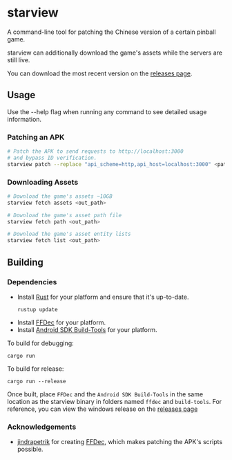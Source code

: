 # starview
A command-line tool for patching the Chinese version of a certain pinball game.

starview can additionally download the game's assets while the servers are still live.

You can download the most recent version on the [releases page](https://github.com/Duosion/starview/releases/latest).

## Usage
Use the --help flag when running any command to see detailed usage information.

### Patching an APK
```bash
# Patch the APK to send requests to http://localhost:3000
# and bypass ID verification.
starview patch --replace "api_scheme=http,api_host=localhost:3000" <path_to_original_apk> patched.apk
```

### Downloading Assets
```bash
# Download the game's assets ~10GB
starview fetch assets <out_path>

# Download the game's asset path file
starview fetch path <out_path>

# Download the game's asset entity lists
starview fetch list <out_path>
```

## Building
### Dependencies
- Install [Rust](https://www.rust-lang.org/tools/install) for your platform and ensure that it's up-to-date.
  ```
  rustup update
  ```
- Install [FFDec](https://github.com/jindrapetrik/jpexs-decompiler/releases/tag/version24.0.1) for your platform.
- Install [Android SDK Build-Tools](https://androidsdkmanager.azurewebsites.net/build_tools.html) for your platform.

To build for debugging:
```
cargo run
```

To build for release:
```
cargo run --release
```

Once built, place `FFDec` and the  `Android SDK Build-Tools` in the same location as the starview binary in folders named `ffdec` and `build-tools`.
For reference, you can view the windows release on the [releases page](https://github.com/Duosion/starview/releases/latest)

### Acknowledgements
- [jindrapetrik](https://github.com/jindrapetrik) for creating [FFDec](https://github.com/jindrapetrik/jpexs-decompiler), which makes patching the APK's scripts possible.
